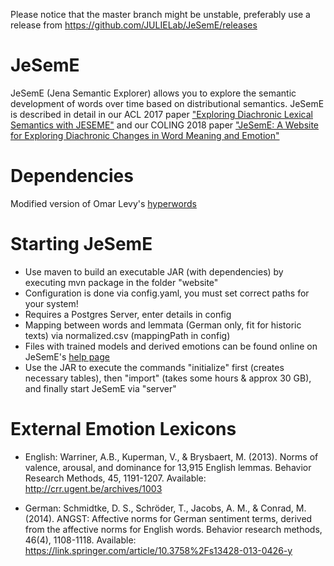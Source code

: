 Please notice that the master branch might be unstable, preferably use a release from https://github.com/JULIELab/JeSemE/releases

# JeSemE
JeSemE (Jena Semantic Explorer) allows you to explore the semantic development of words over time based on distributional semantics. JeSemE is described in detail in our ACL 2017 paper ["Exploring Diachronic Lexical Semantics with JESEME"]( https://aclanthology.info/pdf/P/P17/P17-4006.pdf) and our COLING 2018 paper ["JeSemE: A Website for Exploring Diachronic Changes in Word Meaning and Emotion"](https://arxiv.org/abs/1807.04148)

# Dependencies
Modified version of Omar Levy's [hyperwords](https://github.com/hellrich/hyperwords)

# Starting JeSemE
* Use maven to build an executable JAR (with dependencies) by executing mvn package in the folder "website" 
* Configuration is done via config.yaml, you must set correct paths for your system!
* Requires a Postgres Server, enter details in config
* Mapping between words and lemmata (German only, fit for historic texts) via normalized.csv (mappingPath in config)
* Files with trained models and derived emotions can be found online on JeSemE's [help page](http://jeseme.org/help.html)
* Use the JAR to execute the commands "initialize" first (creates necessary tables), then "import" (takes some hours & approx 30 GB), and finally start JeSemE via "server"

# External Emotion Lexicons

* English: Warriner, A.B., Kuperman, V., & Brysbaert, M. (2013). Norms of valence, arousal, and dominance for 13,915 English lemmas. Behavior Research Methods, 45, 1191-1207. Available: http://crr.ugent.be/archives/1003

* German: Schmidtke, D. S., Schröder, T., Jacobs, A. M., & Conrad, M. (2014). ANGST: Affective norms for German sentiment terms, derived from the affective norms for English words. Behavior research methods, 46(4), 1108-1118. Available: https://link.springer.com/article/10.3758%2Fs13428-013-0426-y



